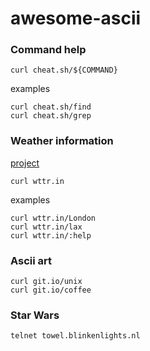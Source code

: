 # awesome-ascii

### Command help
```
curl cheat.sh/${COMMAND}
```
examples
```
curl cheat.sh/find
curl cheat.sh/grep
```

### Weather information

[project](https://github.com/chubin/wttr.in)

```
curl wttr.in
```
examples
```
curl wttr.in/London
curl wttr.in/lax
curl wttr.in/:help
```

### Ascii art
```
curl git.io/unix
curl git.io/coffee
```

### Star Wars
```
telnet towel.blinkenlights.nl
```
